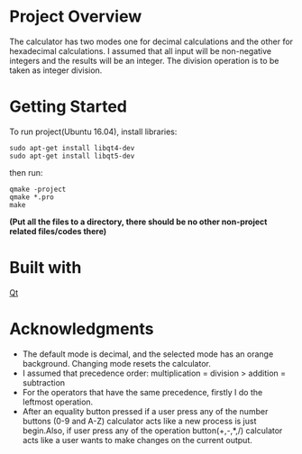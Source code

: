 # Project Overview
The calculator has two modes one for decimal calculations and the other for hexadecimal calculations. I assumed that all input will be non-negative integers and the results will be an integer. The division operation is to be taken as integer division.

# Getting Started
To run project(Ubuntu 16.04), install libraries:
```
sudo apt-get install libqt4-dev
sudo apt-get install libqt5-dev
```
then run:
```
qmake -project 
qmake *.pro 
make
```
**(Put all the files to a directory, there should be no other non-project related files/codes there)**

# Built with
[Qt](https://www.qt.io)

# Acknowledgments
- The default mode is decimal, and the selected mode has an orange background. Changing mode resets the calculator.
- I assumed that precedence order: multiplication = division > addition = subtraction
- For the operators that have the same precedence, firstly I do the leftmost operation.
- After an equality button pressed if a user press any of the number buttons (0-9 and A-Z) calculator acts like a new process is just begin.Also, if user press any of the operation button(+,-,*,/) calculator acts like a user wants to make changes on the current output.
